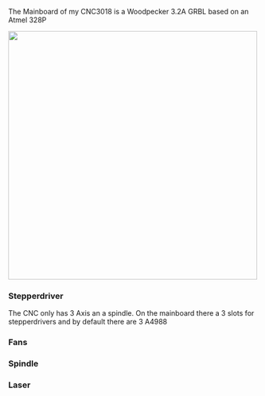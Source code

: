 The Mainboard of my CNC3018 is a Woodpecker 3.2A GRBL based on an Atmel 328P

<img src="https://ae01.alicdn.com/kf/HTB10QXiXELrK1Rjy0Fjq6zYXFXaH/GRBL-1-1-USB-Port-CNC-Engraving-Machine-Control-Board-3-Axis-Control-Laser-Engraving-Machine.jpg" width="500">

### Stepperdriver

The CNC only has 3 Axis an a spindle.
On the mainboard there a 3 slots for stepperdrivers and by default there are 3 A4988 

### Fans



### Spindle



### Laser
